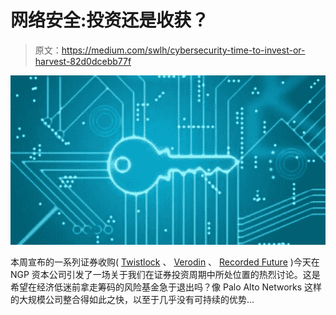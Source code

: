 # 网络安全:投资还是收获？

> 原文：<https://medium.com/swlh/cybersecurity-time-to-invest-or-harvest-82d0dcebb77f>

![](img/0798f7a61793fa2d4172e53ca75e9650.png)

本周宣布的一系列证券收购( [Twistlock](https://www.geekwire.com/2019/palo-alto-networks-shells-410m-portlands-twistlock-container-security-technology/) 、 [Verodin](https://finance.yahoo.com/news/fireeye-acquires-verodin-250-million-140102541.html) 、 [Recorded Future](https://www.recordedfuture.com/acquisition-announcement/) )今天在 NGP 资本公司引发了一场关于我们在证券投资周期中所处位置的热烈讨论。这是希望在经济低迷前拿走筹码的风险基金急于退出吗？像 Palo Alto Networks 这样的大规模公司整合得如此之快，以至于几乎没有可持续的优势…